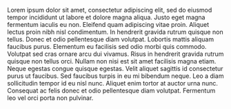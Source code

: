 <!-- sectiontitle:Footer 1 -->
Lorem ipsum dolor sit amet, consectetur adipiscing elit, sed do eiusmod tempor incididunt ut labore et dolore magna aliqua. Justo eget magna fermentum iaculis eu non. Eleifend quam adipiscing vitae proin. Aliquet lectus proin nibh nisl condimentum. In hendrerit gravida rutrum quisque non tellus. Donec et odio pellentesque diam volutpat. Lobortis mattis aliquam faucibus purus. Elementum eu facilisis sed odio morbi quis commodo. Volutpat sed cras ornare arcu dui vivamus. Risus in hendrerit gravida rutrum quisque non tellus orci. Nullam non nisi est sit amet facilisis magna etiam. Neque egestas congue quisque egestas. Velit aliquet sagittis id consectetur purus ut faucibus. Sed faucibus turpis in eu mi bibendum neque. Leo a diam sollicitudin tempor id eu nisl nunc. Aliquet enim tortor at auctor urna nunc. Consequat ac felis donec et odio pellentesque diam volutpat. Fermentum leo vel orci porta non pulvinar.